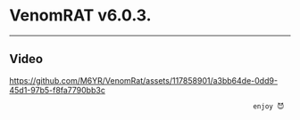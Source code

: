 # VenomRAT v6.0.3.

---------------------------------------------------

## Video

https://github.com/M6YR/VenomRat/assets/117858901/a3bb64de-0dd9-45d1-97b5-f8fa7790bb3c

                                                                 enjoy 😈
